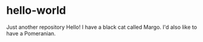 # hello-world
Just another  repository
Hello!
I have a black cat called Margo.
I'd also like to have a Pomeranian.
